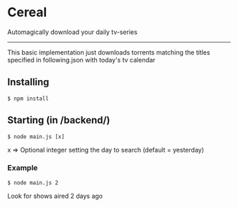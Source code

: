 Cereal
===========

Automagically download your daily tv-series

---

This basic implementation just downloads torrents matching the titles specified in following.json with today's tv calendar

## Installing
```
$ npm install
```

## Starting (in /backend/)
```
$ node main.js [x]
```
x => Optional integer setting the day to search (default = yesterday)

### Example   
```
$ node main.js 2
```
Look for shows aired 2 days ago
